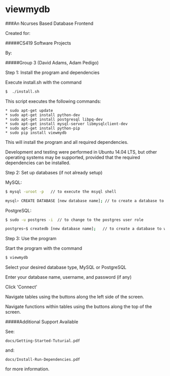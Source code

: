 viewmydb
===

###An Ncurses Based Database Frontend

Created for:

#####CS419 Software Projects

By:

#####Group 3 (David Adams, Adam Pedigo)



Step 1: Install the program and dependencies

Execute install.sh with the command

```sh
$  ./install.sh
```

This script executes the following commands:

    * sudo apt-get update
    * sudo apt-get install python-dev
    * sudo apt-get install postgresql libpq-dev
    * sudo apt-get install mysql-server libmysqlclient-dev
    * sudo apt-get install python-pip
    * sudo pip install viewmydb

This will install the program and all required dependencies.

Development and testing were performed in Ubuntu 14.04 LTS, but other operating systems may be supported, provided that the required dependencies can be installed.



Step 2: Set up databases (if not already setup)

MySQL:

```sh
$ mysql -uroot -p   // to execute the msyql shell
```
```sh
mysql> CREATE DATABASE [new database name]; // to create a database to work with
```

PostgreSQL:

```sh
$ sudo -u postgres -i  // to change to the postgres user role
```
```sh
postgres~$ createdb [new database name];   // to create a database to work with
```



Step 3: Use the program

Start the program with the command

```sh
$ viewmydb
```
  
Select your desired database type, MySQL or PostgreSQL

Enter your database name, username, and password (if any)

Click 'Connect'
  
Navigate tables using the buttons along the left side of the screen.
  
Navigate functions within tables using the buttons along the top of the screen.

#####Additional Support Available

See:

    docs/Getting-Started-Tuturial.pdf

and:

    docs/Install-Run-Dependencies.pdf

for more information.
